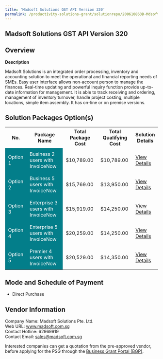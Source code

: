 ```yaml
---
title: 'Madsoft Solutions GST API Version 320'
permalink: /productivity-solutions-grant/solutionrepo/200610863D-Mdsoft-SLNs-GST-API-v-320-G
---
```


## Madsoft Solutions GST API Version 320

## Overview

**Description**

Madsoft Solutions is an integrated order processing, inventory and accounting solution to meet the operational and financial reporting needs of SMEs. Easy user interface allows non-account person to manage the finances. Real-time updating and powerful inquiry function provide up-to-date information for management. It is able to track receiving and ordering, management of inventory turnover, handle project costing, multiple locations, simple item assembly.  It has on-line or on premise versions.

## Solution Packages Option(s)

<table>
<tr>
<th><b>No.</b></th>
<th><b>Package Name</b></th>
<th><b>Total Package Cost</b></th>
<th><b>Total Qualifying Cost</b></th>
<th><b>Solution Details</b></th>
</tr>
<tr>
<td style='padding: 10px; background-color: #037E8A; color: #FFFFFF;'>Option 1</td>
<td style='padding: 10px; background-color: #037E8A; color: #FFFFFF;'>Business 2 users with InvoiceNow</td>
<td style='padding: 10px;'>$10,789.00</td>
<td style='padding: 10px;'>$10,789.00</td>
<td style='padding: 10px;'><a href='/psg/200610863D_20240260_30012025_Desensitised_Annex3_Part1.pdf' target='_blank'>View Details</a></td>
</tr>
<tr>
<td style='padding: 10px; background-color: #037E8A; color: #FFFFFF;'>Option 2</td>
<td style='padding: 10px; background-color: #037E8A; color: #FFFFFF;'>Business 5 users with InvoiceNow</td>
<td style='padding: 10px;'>$15,769.00</td>
<td style='padding: 10px;'>$13,950.00</td>
<td style='padding: 10px;'><a href='/psg/200610863D_20240260_30012025_Desensitised_Annex3_Part2.pdf' target='_blank'>View Details</a></td>
</tr>
<tr>
<td style='padding: 10px; background-color: #037E8A; color: #FFFFFF;'>Option 3</td>
<td style='padding: 10px; background-color: #037E8A; color: #FFFFFF;'>Enterprise 3 users with InvoiceNow</td>
<td style='padding: 10px;'>$15,919.00</td>
<td style='padding: 10px;'>$14,250.00</td>
<td style='padding: 10px;'><a href='/psg/200610863D_20240260_30012025_Desensitised_Annex3_Part3.pdf' target='_blank'>View Details</a></td>
</tr>
<tr>
<td style='padding: 10px; background-color: #037E8A; color: #FFFFFF;'>Option 4</td>
<td style='padding: 10px; background-color: #037E8A; color: #FFFFFF;'>Enterprise 5 users with InvoiceNow</td>
<td style='padding: 10px;'>$20,259.00</td>
<td style='padding: 10px;'>$14,250.00</td>
<td style='padding: 10px;'><a href='/psg/200610863D_20240260_30012025_Desensitised_Annex3_Part4.pdf' target='_blank'>View Details</a></td>
</tr>
<tr>
<td style='padding: 10px; background-color: #037E8A; color: #FFFFFF;'>Option 5</td>
<td style='padding: 10px; background-color: #037E8A; color: #FFFFFF;'>Premier 4 users with InvoiceNow</td>
<td style='padding: 10px;'>$20,529.00</td>
<td style='padding: 10px;'>$14,350.00</td>
<td style='padding: 10px;'><a href='/psg/200610863D_20240260_30012025_Desensitised_Annex3_Part5.pdf' target='_blank'>View Details</a></td>
</tr>
</table>

## Mode and Schedule of Payment

 - Direct Purchase

## Vendor Information

 Company Name: Madsoft Solutions Pte. Ltd.<br>Web URL: www.madsoft.com.sg <br>Contact Hotline: 62969919 <br>Contact Email: sales@madsoft.com.sg <br>

Interested companies can get a quotation from the pre-approved vendor, before applying for the PSG through the <a href='https://www.businessgrants.gov.sg/' target='_blank' rel='noopener'>Business Grant Portal (BGP)</a>.

<script src="/jquery/resize-tables.js"></script>
